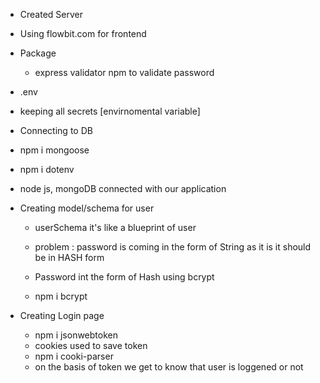 - Created Server
- Using flowbit.com for frontend

- Package

  - express validator npm to validate password

- .env
- keeping all secrets [envirnomental variable]

- Connecting to DB
- npm i mongoose
- npm i dotenv
- node js, mongoDB connected with our application

- Creating model/schema for user
  - userSchema it's like a blueprint of user 

  - problem : password is coming in the form of String as it is it should be in HASH form
  - Password int the form of Hash using bcrypt
  - npm i bcrypt

 

 - Creating Login page
   - npm i jsonwebtoken
   - cookies used to save token
   - npm i cooki-parser
   - on the basis of token we get to know that user is loggened or not 